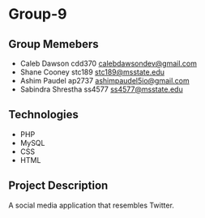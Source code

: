 # Group-9

## Group Memebers

* Caleb Dawson        cdd370      calebdawsondev@gmail.com
* Shane Cooney        stc189      stc189@msstate.edu
* Ashim Paudel        ap2737      ashimpaudel5io@gmail.com
* Sabindra Shrestha   ss4577      ss4577@msstate.edu
## Technologies

* PHP
* MySQL
* CSS
* HTML

## Project Description
A social media application that resembles Twitter.

